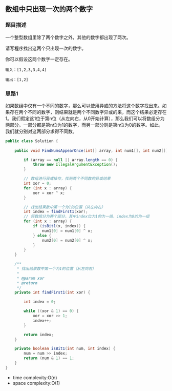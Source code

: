 ## 数组中只出现一次的两个数字

### 题目描述

一个整型数组里除了两个数字之外，其他的数字都出现了两次。

请写程序找出这两个只出现一次的数字。

你可以假设这两个数字一定存在。

```
输入：[1,2,3,3,4,4]

输出：[1,2]
```

### 思路1

如果数组中仅有一个不同的数字，那么可以使用异或的方法将这个数字找出来。如果存在两个不同的数字，则结果就是两个不同数字异或的来，而这个结果必定存在1。我们假定这1位于第n位（从左向右，从0开始计算），那么我们可以将数组分为两部分。一部分都是第n位为1的数字，而另一部分则是第n位为0的数字。如此，我们就分别对这两部分求得不同数。


```java
public class Solution {
    
    public void FindNumsAppearOnce(int[] array, int num1[], int num2[]) {

        if (array == null || array.length == 0) {
            throw new IllegalArgumentException();
        }

        // 数组进行异或操作，找到两个不同数的异或结果
        int xor = 0;
        for (int x : array) {
            xor = xor ^ x;
        }

        // 找出结果数中第一个为1的位置（从左向右）
        int index = findFirst1(xor);
        // 将数组分为两个部分，其中index位为1的为一组，index为0的为一组
        for (int x : array) {
            if (isBit1(x, index)) {
                num1[0] = num1[0] ^ x;
            } else {
                num2[0] = num2[0] ^ x;
            }
        }
    }

    /**
     * 找出结果数中第一个为1的位置（从左向右）
     *
     * @param xor
     * @return
     */
    private int findFirst1(int xor) {

        int index = 0;

        while ((xor & 1) == 0) {
            xor = xor >> 1;
            index++;
        }

        return index;
    }

    private boolean isBit1(int num, int index) {
        num = num >> index;
        return (num & 1) == 1;
    }
}
```
- time complexity:O(n)
- space complexity:O(1)

